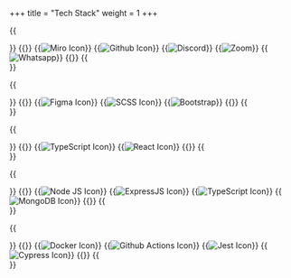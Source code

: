 +++
title = "Tech Stack"
weight = 1
+++

{{<section title="Projektmanagement">}}
{{<gallery>}}
{{<image src="miro.png" alt="Miro Icon" caption="Miro">}}
{{<image src="github.png" alt="Github Icon" caption="Github">}}
{{<image src="discord.png" alt="Discord" caption="Discord">}}
{{<image src="zoom.avif" alt="Zoom" caption="Zoom">}}
{{<image src="whatsapp.png" alt="Whatsapp" caption="Whatsapp">}}
{{</gallery>}}
{{</section>}}

{{<section title="Design / Styling">}}
{{<gallery>}}
{{<image src="figma.webp" alt="Figma Icon" caption="Figma">}}
{{<image src="scss.png" alt="SCSS Icon" caption="SCSS & CSS">}}
{{<image src="bootstrap.png" alt="Bootstrap" caption="Bootstrap">}}
{{</gallery>}}
{{</section>}}

{{<section title="Frontend">}}
{{<gallery>}}
{{<image src="typescript.png" alt="TypeScript Icon" caption="TypeScript">}}
{{<image src="react.png" alt="React Icon" caption="React">}}
{{</gallery>}}
{{</section>}}

{{<section title="Backend">}}
{{<gallery>}}
{{<image src="nodejs.svg" alt="Node JS Icon" caption="NodeJS">}}
{{<image src="express.png" alt="ExpressJS Icon" caption="Express JS">}}
{{<image src="typescript.png" alt="TypeScript Icon" caption="TypeScript">}}
{{<image src="mongodb.png" alt="MongoDB Icon" caption="Mongo DB">}}
{{</gallery>}}
{{</section>}}

{{<section title="DevOps & Deployment">}}
{{<gallery>}}
{{<image src="docker.png" alt="Docker Icon" caption="Docker">}}
{{<image src="github-actions.png" alt="Github Actions Icon" caption="Github Actions">}}
{{<image src="jest.jpeg" alt="Jest Icon" caption="Jest (Unit Testing)">}}
{{<image src="cypress.png" alt="Cypress Icon" caption="Cypress (End-to-End Tests)">}}
{{</gallery>}}
{{</section>}}


